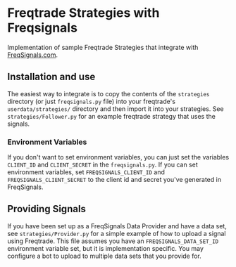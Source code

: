 # Freqtrade Strategies with Freqsignals

Implementation of sample Freqtrade Strategies that integrate with [FreqSignals.com](https://freqsignals.com).

## Installation and use

The easiest way to integrate is to copy the contents of the `strategies` directory (or just `freqsignals.py` file) into your freqtrade's `userdata/strategies/` directory and then import it into your strategies. See `strategies/Follower.py` for an example freqtrade strategy that uses the signals.

### Environment Variables

If you don't want to set environment variables, you can just set the variables `CLIENT_ID` and `CLIENT_SECRET` in the `freqsignals.py`. If you can set environment variables, set `FREQSIGNALS_CLIENT_ID` and `FREQSIGNALS_CLIENT_SECRET` to the client id and secret you've generated in FreqSignals.

## Providing Signals

If you have been set up as a FreqSignals Data Provider and have a data set, see `strategies/Provider.py` for a simple example of how to upload a signal using Freqtrade. This file assumes you have an `FREQSIGNALS_DATA_SET_ID` environment variable set, but it is implementation specific. You may configure a bot to upload to multiple data sets that you provide for.
